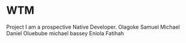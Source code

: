 # WTM
Project
I am a prospective Native Developer.
Olagoke
Samuel
Michael
Daniel
Oluebube
michael bassey
Eniola
Fatihah



